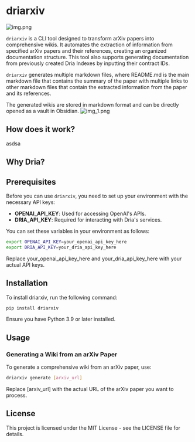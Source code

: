 # driarxiv

![img.png](img.png)

`driarxiv` is a CLI tool designed to transform arXiv papers into comprehensive wikis. It automates the extraction of 
information from specified arXiv papers and their references, creating an organized documentation structure. 
This tool also supports generating documentation from previously created Dria Indexes by inputting 
their contract IDs.

`driarxiv` generates multiple markdown files, where README.md is the main markdown file that contains the summary of the 
paper with multiple links to other markdown files that contain the extracted information from the paper and its references.

The generated wikis are stored in markdown format and can be directly opened as a vault in Obsidian.
![img_1.png](img_1.png)

## How does it work?
asdsa

## Why Dria?


## Prerequisites

Before you can use `driarxiv`, you need to set up your environment with the necessary API keys:

- **OPENAI_API_KEY**: Used for accessing OpenAI's APIs.
- **DRIA_API_KEY**: Required for interacting with Dria's services.

You can set these variables in your environment as follows:

```bash
export OPENAI_API_KEY=your_openai_api_key_here
export DRIA_API_KEY=your_dria_api_key_here
```

Replace your_openai_api_key_here and your_dria_api_key_here with your actual API keys.

## Installation
To install driarxiv, run the following command:
```bash
pip install driarxiv
```

Ensure you have Python 3.9 or later installed.

## Usage

### Generating a Wiki from an arXiv Paper
To generate a comprehensive wiki from an arXiv paper, use:
```bash
driarxiv generate [arxiv_url]
```

Replace [arxiv_url] with the actual URL of the arXiv paper you want to process.




## License
This project is licensed under the MIT License - see the LICENSE file for details.

